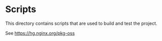 # Scripts

This directory contains scripts that are used to build and test the project.

See https://hg.nginx.org/pkg-oss
